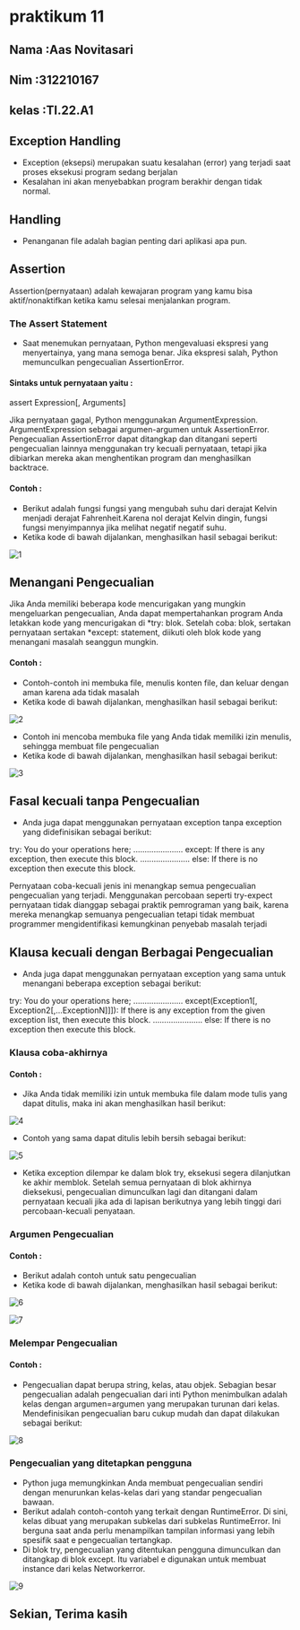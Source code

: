 # praktikum 11

## Nama  :Aas Novitasari
## Nim   :312210167
## kelas :TI.22.A1

## Exception Handling
- Exception (eksepsi) merupakan suatu kesalahan (error) yang terjadi saat proses eksekusi program   sedang berjalan
- Kesalahan ini akan menyebabkan program berakhir dengan tidak normal.

## Handling
- Penanganan file adalah bagian penting dari aplikasi apa pun.

## Assertion
Assertion(pernyataan) adalah kewajaran program yang kamu bisa aktif/nonaktifkan ketika kamu selesai menjalankan program.
### The Assert Statement
- Saat menemukan pernyataan, Python mengevaluasi ekspresi yang menyertainya, yang mana semoga benar. Jika ekspresi salah, Python memunculkan pengecualian AssertionError.

#### Sintaks untuk pernyataan yaitu :

assert Expression[, Arguments]

Jika pernyataan gagal, Python menggunakan ArgumentExpression. ArgumentExpression sebagai argumen-argumen untuk AssertionError. 
Pengecualian AssertionError dapat ditangkap dan ditangani seperti pengecualian lainnya menggunakan try kecuali pernyataan, tetapi jika dibiarkan mereka akan menghentikan program dan menghasilkan backtrace.

#### Contoh :
- Berikut adalah fungsi fungsi yang mengubah suhu dari derajat Kelvin menjadi derajat Fahrenheit.Karena nol derajat Kelvin dingin, fungsi fungsi menyimpannya jika melihat negatif negatif suhu.
- Ketika kode di bawah dijalankan, menghasilkan hasil sebagai berikut:

![1](https://user-images.githubusercontent.com/115867244/208573276-4781ff65-7182-449b-baf6-af4f363ac788.png)

## Menangani Pengecualian
Jika Anda memiliki beberapa kode mencurigakan yang mungkin mengeluarkan pengecualian, Anda dapat mempertahankan program Anda letakkan kode yang mencurigakan di *try: blok. Setelah coba: blok, sertakan pernyataan sertakan *except: statement, diikuti oleh blok kode yang menangani masalah seanggun mungkin.

#### Contoh :
- Contoh-contoh ini membuka file, menulis konten file, dan keluar dengan aman karena ada tidak masalah
- Ketika kode di bawah dijalankan, menghasilkan hasil sebagai berikut:

![2](https://user-images.githubusercontent.com/115867244/208574095-1e0eba0a-7a0d-466f-9275-2b285bf025ad.png)

- Contoh ini mencoba membuka file yang Anda tidak memiliki izin menulis, sehingga membuat file pengecualian
- Ketika kode di bawah dijalankan, menghasilkan hasil sebagai berikut:

![3](https://user-images.githubusercontent.com/115867244/208575070-7548bde6-335c-4430-b05b-d7fd7ea1060c.png)

## Fasal kecuali tanpa Pengecualian
- Anda juga dapat menggunakan pernyataan exception tanpa exception yang didefinisikan sebagai berikut:

try: You do your operations here; ...................... except: If there is any exception, 
then execute this block. ...................... else: If there is no exception then execute this block.

Pernyataan coba-kecuali jenis ini menangkap semua pengecualian pengecualian yang terjadi. Menggunakan percobaan seperti try-expect pernyataan tidak dianggap sebagai praktik pemrograman yang baik, karena mereka menangkap semuanya pengecualian tetapi tidak membuat programmer mengidentifikasi kemungkinan penyebab masalah terjadi

## Klausa kecuali dengan Berbagai Pengecualian
- Anda juga dapat menggunakan pernyataan exception yang sama untuk menangani beberapa exception sebagai berikut:

try: You do your operations here; ...................... except(Exception1[, Exception2[,...ExceptionN]]]): If there is any exception from the given exception list, then execute this block. ...................... else: If there is no exception then execute this block.

### Klausa coba-akhirnya 
#### Contoh :
- Jika Anda tidak memiliki izin untuk membuka file dalam mode tulis yang dapat ditulis, maka ini akan menghasilkan hasil berikut:

![4](https://user-images.githubusercontent.com/115867244/208577382-4d341ea3-359a-410f-a0ff-0162eff9874b.png)

- Contoh yang sama dapat ditulis lebih bersih sebagai berikut:

![5](https://user-images.githubusercontent.com/115867244/208577710-b57a2d4b-b742-4c35-b388-642398203632.png)

- Ketika exception dilempar ke dalam blok try, eksekusi segera dilanjutkan ke akhir memblok. Setelah semua pernyataan di blok akhirnya dieksekusi, pengecualian dimunculkan lagi dan ditangani dalam pernyataan kecuali jika ada di lapisan berikutnya yang lebih tinggi dari percobaan-kecuali penyataan.

### Argumen Pengecualian 
#### Contoh :
- Berikut adalah contoh untuk satu pengecualian
- Ketika kode di bawah dijalankan, menghasilkan hasil sebagai berikut:

![6](https://user-images.githubusercontent.com/115867244/208578177-a3d3c6ed-9c5d-4410-ae7f-44ff2635255b.png)

![7](https://user-images.githubusercontent.com/115867244/208578201-413730ff-a2bc-42b0-82cf-c08a38ccc4af.png)

### Melempar Pengecualian 
#### Contoh :
- Pengecualian dapat berupa string, kelas, atau objek. Sebagian besar pengecualian adalah pengecualian dari inti Python menimbulkan adalah kelas dengan argumen=argumen yang merupakan turunan dari kelas. Mendefinisikan pengecualian baru cukup mudah dan dapat dilakukan sebagai berikut:

![8](https://user-images.githubusercontent.com/115867244/208578557-ac4896a5-9061-4aaf-8e29-5e4a4436ebbc.png)

### Pengecualian yang ditetapkan pengguna
- Python juga memungkinkan Anda membuat pengecualian sendiri dengan menurunkan kelas-kelas dari yang standar pengecualian bawaan.
- Berikut adalah contoh-contoh yang terkait dengan RuntimeError. Di sini, kelas dibuat yang merupakan subkelas dari subkelas RuntimeError. Ini berguna saat anda perlu menampilkan tampilan informasi yang lebih spesifik saat e pengecualian tertangkap.
- Di blok try, pengecualian yang ditentukan pengguna dimunculkan dan ditangkap di blok except. Itu variabel e digunakan untuk membuat instance dari kelas Networkerror.

![9](https://user-images.githubusercontent.com/115867244/208579496-ec342bed-e5d2-4476-b9ac-f680f7637c48.png)

## Sekian, Terima kasih

